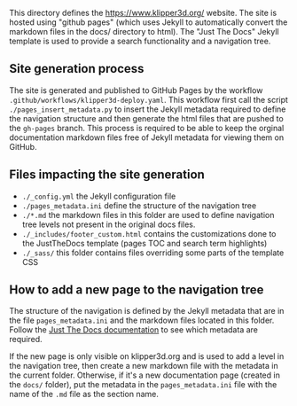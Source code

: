 This directory defines the https://www.klipper3d.org/ website.
The site is hosted using "github pages" (which uses Jekyll to
automatically convert the markdown files in the docs/ directory
to html). The "Just The Docs" Jekyll template is used to provide
a search functionality and a navigation tree.

## Site generation process

The site is generated and published to GitHub Pages by the
workflow `.github/workflows/klipper3d-deploy.yaml`. This
workflow first call the script `./pages_insert_metadata.py`
to insert the Jekyll metadata required to define the navigation
structure and then generate the html files that are pushed to the
`gh-pages` branch. This process is required to be able to keep the
orginal documentation markdown files free of Jekyll metadata for
viewing them on GitHub.

## Files impacting the site generation

- `./_config.yml` the Jekyll configuration file
- `./pages_metadata.ini` define the structure of the navigation tree
- `./*.md` the markdown files in this folder are used to define
  navigation tree levels not present in the original docs files.
- `./_includes/footer_custom.html` contains the customizations done
  to the JustTheDocs template (pages TOC and search term highlights)
- `./_sass/` this folder contains files overriding some parts of
  the template CSS


## How to add a new page to the navigation tree

The structure of the navigation is defined by the Jekyll metadata
that are in the file `pages_metadata.ini` and the markdown files
located in this folder. Follow the
[Just The Docs documentation](https://pmarsceill.github.io/just-the-docs/docs/navigation-structure/)
to see which metadata are required.

If the new page is only visible on klipper3d.org and is used to
add a level in the navigation tree, then create a new markdown file
with the metadata in the current folder. Otherwise, if it's a new
documentation page (created in the `docs/` folder), put the metadata
in the `pages_metadata.ini` file with the name of the `.md` file as
the section name.
